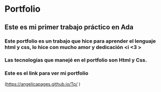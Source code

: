 # Portfolio

## Este es mi primer trabajo práctico en Ada

### Este portfolio es un trabajo que hice para aprender el lenguaje html y css, lo hice con mucho amor y dedicación <i <3 >

### Las tecnologías que manejé en el portfolio son Html y Css.

### Este es el link para ver mi portfolio
(https://angelicapages.github.io/Tp/ )